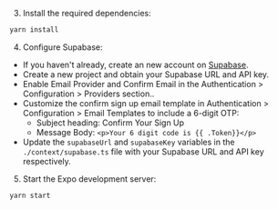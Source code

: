 3. Install the required dependencies:

```bash
yarn install
```

4. Configure Supabase:

- If you haven't already, create an new account on [Supabase](https://supabase.io/).
- Create a new project and obtain your Supabase URL and API key.
- Enable Email Provider and Confirm Email in the Authentication > Configuration > Providers section..
- Customize the confirm sign up email template in Authentication > Configuration > Email Templates to include a 6-digit OTP:
  - Subject heading: Confirm Your Sign Up
  - Message Body: `<p>Your 6 digit code is {{ .Token}}</p>`
- Update the `supabaseUrl` and `supabaseKey` variables in the `./context/supabase.ts` file with your Supabase URL and API key respectively.

5. Start the Expo development server:

```bash
yarn start
```
